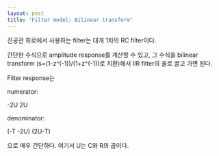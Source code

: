 ```yaml
---
layout: post
title: "Filter model: Bilinear transform"
---
```



진공관 회로에서 사용하는 filter는 대개 1차의 RC filter이다. 




간단한 수식으로 amplitude response를 계산할 수 있고, 그 수식을 bilinear transform (s=(1-z^(-1))/(1+z^(-1))로 치환)해서 IIR filter의 꼴로 끌고 가면 된다. 




Filter response는 




numerator:




-2U 2U




denominator:




(-T -2U) (2U-T)




으로 매우 간단하다. 여기서 U는 C와 R의 곱이다.











